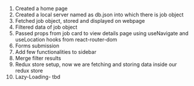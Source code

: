 1. Created a home page
2. Created a local server named as db.json into which there is job object
3. Fetched job object, stored and displayed on webpage
4. Filtered data of job object 
5. Passed props from job card to view details page using useNavigate and useLocation hooks from react-router-dom
6. Forms submission
7. Add few functionalities to sidebar
8. Merge filter results
9. Redux store setup, now we are fetching and storing data inside our redux store
10. Lazy-Loading- tbd